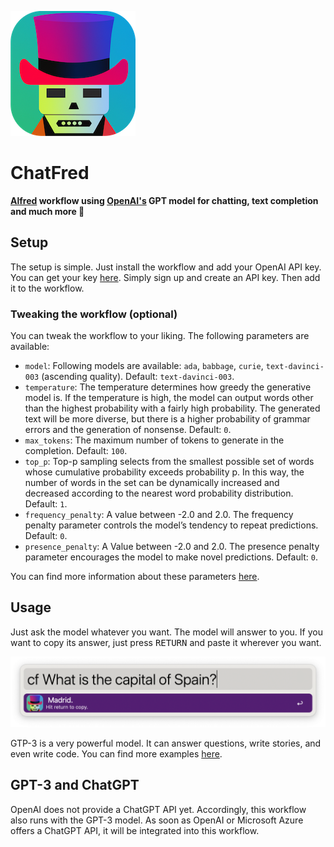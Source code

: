 ![chatfred](assets/images/chatfred.png)

# ChatFred
**[Alfred](https://www.alfredapp.com/) workflow using [OpenAI's](https://openai.com/) GPT model for chatting, text completion and much more 🤖**

## Setup
The setup is simple. Just install the workflow and add your OpenAI API key. You can get your key [here](https://beta.openai.com/signup). Simply sign up and create an API key. Then add it to the workflow.

### Tweaking the workflow (optional)
You can tweak the workflow to your liking. The following parameters are available:
- `model`: Following models are available: `ada`, `babbage`, `curie`, `text-davinci-003` (ascending quality). Default: `text-davinci-003`.
- `temperature`: The temperature determines how greedy the generative model is. If the temperature is high, the model can output words other than the highest probability with a fairly high probability. The generated text will be more diverse, but there is a higher probability of grammar errors and the generation of nonsense. Default: `0`.
- `max_tokens`: The maximum number of tokens to generate in the completion. Default: `100`.
- `top_p`: Top-p sampling selects from the smallest possible set of words whose cumulative probability exceeds probability p. In this way, the number of words in the set can be dynamically increased and decreased according to the nearest word probability distribution. Default: `1`.
- `frequency_penalty`: A value between -2.0 and 2.0. The frequency penalty parameter controls the model’s tendency to repeat predictions. Default: `0`.
- `presence_penalty`: A Value between -2.0 and 2.0. The presence penalty parameter encourages the model to make novel predictions. Default: `0`.

 You can find more information about these parameters [here](https://platform.openai.com/docs/api-reference/completions/create).

## Usage
Just ask the model whatever you want. The model will answer to you. If you want to copy its answer, just press <kbd>RETURN</kbd> and paste it wherever you want.

![Screenshot](assets/images/screenshot.png)

GTP-3 is a very powerful model. It can answer questions, write stories, and even write code. You can find more examples [here](https://platform.openai.com/examples).

## GPT-3 and ChatGPT
OpenAI does not provide a ChatGPT API yet. Accordingly, this workflow also runs with the GPT-3 model. As soon as OpenAI or Microsoft Azure offers a ChatGPT API, it will be integrated into this workflow.
